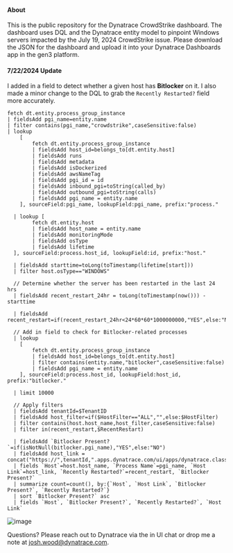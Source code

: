 #### About
This is the public repository for the Dynatrace CrowdStrike dashboard. The dashboard uses DQL and the Dynatrace entity model to pinpoint Windows servers impacted by the July 19, 2024 CrowdStrike issue. Please download the JSON for the dashboard and upload it into your Dynatrace Dashboards app in the gen3 platform.

#### 7/22/2024 Update
I added in a field to detect whether a given host has **Bitlocker** on it. I also made a minor change to the DQL to grab the `Recently Restarted?` field more accurately.

```
fetch dt.entity.process_group_instance
| fieldsAdd pgi_name=entity.name
| filter contains(pgi_name,"crowdstrike",caseSensitive:false)
| lookup 
	[
		fetch dt.entity.process_group_instance
		| fieldsAdd host_id=belongs_to[dt.entity.host]
        | fieldsAdd runs
        | fieldsAdd metadata
        | fieldsAdd isDockerized
        | fieldsAdd awsNameTag
        | fieldsAdd pgi_id = id
        | fieldsAdd inbound_pgi=toString(called_by)
        | fieldsAdd outbound_pgi=toString(calls)
        | fieldsAdd pgi_name = entity.name
	], sourceField:pgi_name, lookupField:pgi_name, prefix:"process."

  | lookup [
        fetch dt.entity.host
        | fieldsAdd host_name = entity.name
        | fieldsAdd monitoringMode
        | fieldsAdd osType
        | fieldsAdd lifetime
  ], sourceField:process.host_id, lookupField:id, prefix:"host."

  | fieldsAdd starttime=toLong(toTimestamp(lifetime[start]))
  | filter host.osType=="WINDOWS"
  
  // Determine whether the server has been restarted in the last 24 hrs
  | fieldsAdd recent_restart_24hr = toLong(toTimestamp(now())) - starttime

  | fieldsAdd recent_restart=if(recent_restart_24hr<24*60*60*1000000000,"YES",else:"NO")

  // Add in field to check for Bitlocker-related processes
  | lookup 
	[
		fetch dt.entity.process_group_instance
		| fieldsAdd host_id=belongs_to[dt.entity.host]
        | filter contains(entity.name,"bitlocker",caseSensitive:false)
        | fieldsAdd pgi_name = entity.name
	], sourceField:process.host_id, lookupField:host_id, prefix:"bitlocker."

  | limit 10000
  
  // Apply filters
  | fieldsAdd tenantId=$TenantID
  | fieldsAdd host_filter=if($HostFilter=="ALL","",else:$HostFilter)
  | filter contains(host.host_name,host_filter,caseSensitive:false)
  | filter in(recent_restart,$RecentRestart)

  | fieldsAdd `Bitlocker Present?`=if(isNotNull(bitlocker.pgi_name),"YES",else:"NO")
  | fieldsAdd host_link = concat("https://",tenantId,".apps.dynatrace.com/ui/apps/dynatrace.classic.hosts/ui/entity/",host.id)
  | fields `Host`=host.host_name, `Process Name`=pgi_name, `Host Link`=host_link, `Recently Restarted?`=recent_restart, `Bitlocker Present?`
  | summarize count=count(), by:{`Host`, `Host Link`, `Bitlocker Present?`, `Recently Restarted?`}
  | sort `Bitlocker Present?` asc
  | fields `Host`, `Bitlocker Present?`, `Recently Restarted?`, `Host Link`
```
![image](https://github.com/user-attachments/assets/bd27a75a-dacc-488e-8050-5e4bc6b29473)

Questions? Please reach out to Dynatrace via the in UI chat or drop me a note at josh.wood@dynatrace.com.
